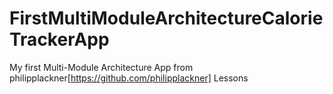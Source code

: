 # FirstMultiModuleArchitectureCalorieTrackerApp
My first Multi-Module Architecture App from philipplackner[https://github.com/philipplackner] Lessons
